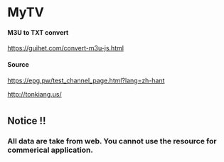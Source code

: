 # MyTV


#### M3U to TXT convert
https://guihet.com/convert-m3u-js.html




#### Source 
https://epg.pw/test_channel_page.html?lang=zh-hant

http://tonkiang.us/




                 
# 
## Notice !!
### All data are take from web. You cannot use the resource for commerical application.
